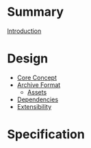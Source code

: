 # Summary

[Introduction](./Introduction.md)

# Design

- [Core Concept]()
- [Archive Format]()
  - [Assets]()
- [Dependencies]()
- [Extensibility]()

# Specification
